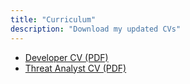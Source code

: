 ```yaml
---
title: "Curriculum"
description: "Download my updated CVs"
---
```


- [Developer CV (PDF)](/pdf/rbnetto-cv-devs.pdf)
- [Threat Analyst CV (PDF)](/pdf/rbnetto-cv-ta.pdf)